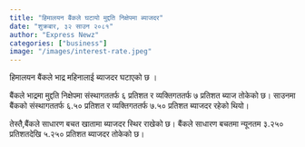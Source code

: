 ```yaml
---
title: "हिमालयन बैंकले घटायो मुद्दति निक्षेपमा ब्याजदर"
date: "शुक्रबार, ३२ साउन २०८१"
author: "Express Newz"
categories: ["business"]
image: "/images/interest-rate.jpeg"
---
```

हिमालयन बैंकले भाद्र महिनालाई ब्याजदर घटाएको छ । 

बैंकले भाद्रमा मुद्दति निक्षेपमा संस्थागततर्फ ६ प्रतिशत र व्यक्तिगततर्फ ७ प्रतिशत ब्याज तोकेको छ। साउनमा बैंकको  संस्थागततर्फ ६.५० प्रतिशत र व्यक्तिगततर्फ ७.५० प्रतिशत ब्याजदर रहेको थियो।

तेस्तै,बैंकले साधारण बचत खातामा ब्याजदर स्थिर राखेको छ।  बैंकले साधारण बचतमा न्यूनतम ३.२५० प्रतिशतदेखि ५.२५० प्रतिशत ब्याजदर तोकेको छ। 